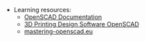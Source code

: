 - Learning resources:
	- [OpenSCAD Documentation](https://openscad.org/documentation.html)
	- [3D Printing Design Software OpenSCAD](https://www.dummies.com/article/technology/programming-web-design/3d-printing/3d-printing-design-software-openscad-244556/)
	- [mastering-openscad.eu](https://mastering-openscad.eu/)